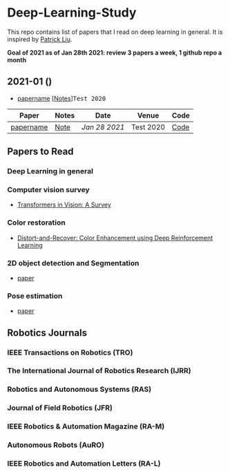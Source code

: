 # Deep-Learning-Study
This repo contains list of papers that I read on deep learning in general. It is inspired by [Patrick Liu](https://github.com/jungseokhong/Learning-Deep-Learning/).

**Goal of 2021 as of Jan 28th 2021: review 3 papers a week, 1 github repo a month**

## 2021-01 ()
- [papername]() [[Notes]()]<kbd>Test 2020</kbd>

|Paper|Notes|Date|Venue|Code|
|---|---|---|---|---|
|[papername]()|[Note]()| _Jan 28 2021_ | Test 2020 | [Code]()|

## Papers to Read
 
### Deep Learning in general

### Computer vision survey
- [Transformers in Vision: A Survey](https://arxiv.org/pdf/2101.01169.pdf)

### Color restoration
- [Distort-and-Recover: Color Enhancement using Deep Reinforcement Learning](https://openaccess.thecvf.com/content_cvpr_2018/papers/Park_Distort-and-Recover_Color_Enhancement_CVPR_2018_paper.pdf)

### 2D object detection and Segmentation
- [paper](link)
### Pose estimation
- [paper](link)

## Robotics Journals

### IEEE Transactions on Robotics (TRO)

### The International Journal of Robotics Research (IJRR)

### Robotics and Autonomous Systems	(RAS)

### Journal of Field Robotics	(JFR)

### IEEE Robotics & Automation Magazine	(RA-M)

### Autonomous Robots (AuRO)

### IEEE Robotics and Automation Letters (RA-L)





